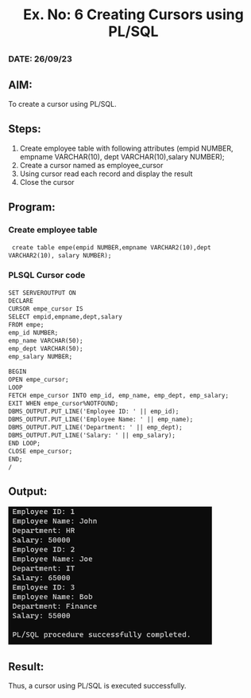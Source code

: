 # <p align="center"> Ex. No: 6 Creating Cursors using PL/SQL</p>
### DATE: 26/09/23
## AIM: 
To create a cursor using PL/SQL.

## Steps:
1. Create employee table with following attributes (empid NUMBER, empname VARCHAR(10), dept VARCHAR(10),salary NUMBER);
2. Create a cursor named as employee_cursor
3. Using cursor read each record and display the result
4. Close the cursor

## Program:
### Create employee table
```
 create table empe(empid NUMBER,empname VARCHAR2(10),dept VARCHAR2(10), salary NUMBER);
```
### PLSQL Cursor code
```
SET SERVEROUTPUT ON
DECLARE
CURSOR empe_cursor IS
SELECT empid,empname,dept,salary
FROM empe;
emp_id NUMBER;
emp_name VARCHAR(50);
emp_dept VARCHAR(50);
emp_salary NUMBER;
```
```
BEGIN
OPEN empe_cursor;
LOOP
FETCH empe_cursor INTO emp_id, emp_name, emp_dept, emp_salary;
EXIT WHEN empe_cursor%NOTFOUND;
DBMS_OUTPUT.PUT_LINE('Employee ID: ' || emp_id);
DBMS_OUTPUT.PUT_LINE('Employee Name: ' || emp_name);
DBMS_OUTPUT.PUT_LINE('Department: ' || emp_dept);
DBMS_OUTPUT.PUT_LINE('Salary: ' || emp_salary);
END LOOP;
CLOSE empe_cursor;
END;
/
```
## Output:
![](./o1.png)
## Result:
Thus, a cursor using PL/SQL is executed successfully.
